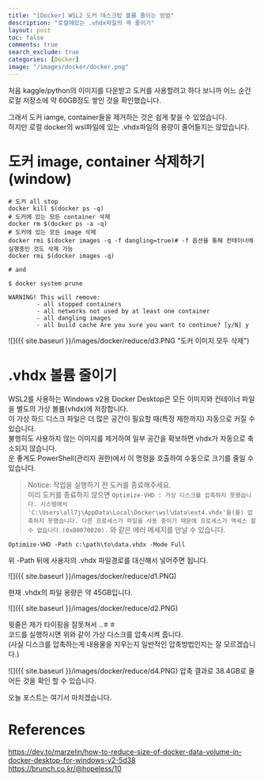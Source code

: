 ```yaml
---
title: "[Docker] WSL2 도커 데스크탑 볼륨 줄이는 방법"
description: "로컬에있는 .vhdx파일의 큭 줄이기"
layout: post
toc: false
comments: true
search_exclude: true
categories: [Docker]
image: "/images/docker/docker.png"
---
```


처음 kaggle/python의 이미지를 다운받고 도커를 사용할려고 하다 보니까 어느 순간 로컬 저장소에 약 60GB정도 쌓인 것을 확인했습니다.


그래서 도커 iamge, container들을 제거하는 것은 쉽게 찾을 수 있었습니다.  
하지만 로컬 docker의 wsl파일에 있는 .vhdx파일의 용량이 줄어들지는 않았습니다.


# 도커 image, container 삭제하기(window)
```
# 도커 all stop
docker kill $(docker ps -q)
# 도커에 있는 모든 container 삭제
docker rm $(docker ps -a -q)
# 도커에 있는 모든 image 삭제
docker rmi $(docker images -q -f dangling=true)# -f 옵션을 통해 컨테이너에 실행중인 것도 삭제 가능
docker rmi $(docker images -q)

# and

$ docker system prune

WARNING! This will remove:
        - all stopped containers
        - all networks not used by at least one container
        - all dangling images
        - all build cache Are you sure you want to continue? [y/N] y
```

![]({{ site.baseurl }}/images/docker/reduce/d3.PNG "도커 이미지 모두 삭제")


# .vhdx 볼륨 줄이기

WSL2를 사용하는 Windows v2용 Docker Desktop은 모든 이미지와 컨테이너 파일을 별도의 가상 볼륨(vhdx)에 저장합니다.  
이 가상 하드 디스크 파일은 더 많은 공간이 필요할 때(특정 제한까지) 자동으로 커질 수 있습니다.  
불행히도 사용하지 않는 이미지를 제거하여 일부 공간을 확보하면 vhdx가 자동으로 축소되지 않습니다.  
운 좋게도 PowerShell(관리자 권한)에서 이 명령을 호출하여 수동으로 크기를 줄일 수 있습니다.

> Notice: 작업을 실행하기 전 도커를 종료해주세요.  
미리 도커를 종료하지 않으면 `Optimize-VHD : 가상 디스크를 압축하지 못했습니다.
시스템에서 'C:\Users\all7j\AppData\Local\Docker\wsl\data\ext4.vhdx'을(를) 압축하지 못했습니다. 다른 프로세스가 파일을
사용 중이기 때문에 프로세스가 액세스 할 수 없습니다.(0x80070020).` 와 같은 에러 메세지를 만날 수 있습니다.

```
Optimize-VHD -Path c:\path\to\data.vhdx -Mode Full

```
위 -Path 뒤에 사용자의 .vhdx 파일경로를 대신해서 넣어주면 됩니다.

![]({{ site.baseurl }}/images/docker/reduce/d1.PNG)


현재 .vhdx의 파일 용량은 약 45GB입니다.

![]({{ site.baseurl }}/images/docker/reduce/d2.PNG)


윗줄은 제가 타이핑을 잘못쳐서 ..ㅎㅎ  
코드를 실행하시면 위와 같이 가상 디스크를 압축시켜 줍니다.  
(사실 디스크를 압축하는게 내용물을 지우는지 일반적인 압축방법인지는 잘 모르겠습니다.)


![]({{ site.baseurl }}/images/docker/reduce/d4.PNG)
압축 결과로 38.4GB로 줄어든 것을 확인 할 수 있습니다.




오늘 포스트는 여기서 마치겠습니다.

# References
<https://dev.to/marzelin/how-to-reduce-size-of-docker-data-volume-in-docker-desktop-for-windows-v2-5d38>  
<https://brunch.co.kr/@hopeless/10>